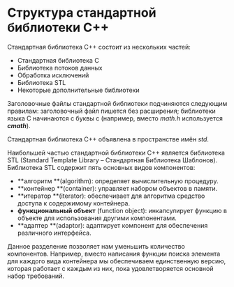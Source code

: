 # Структура стандартной библиотеки С++

Стандартная библиотека С++ состоит из нескольких частей:

* Стандартная библиотека С
* Библиотека потоков данных
* Обработка исключений
* Библиотека STL
* Некоторые дополнительные библиотеки

Заголовочные файлы стандартной библиотеки подчиняются следующим правилам: заголовочный файл пишется без расширения; библиотеки языка С начинаются с буквы с \(например, вместо _math.h_ используется _**cmath**_\).

Стандартная библиотека С++ объявлена в пространстве имён _std_.

Наибольшей частью стандартной библиотеки С++ является библиотека STL \(Standard Template Library – Стандартная Библиотека Шаблонов\). Библиотека STL содержит пять основных видов компонентов:

* **алгоритм **\(algorithm\): определяет вычислительную процедуру.
* **контейнер **\(container\): управляет набором объектов в памяти.
* **итератор **\(iterator\): обеспечивает для алгоритма средство доступа к содержимому контейнера. 
* **функциональный объект** \(function object\): инкапсулирует функцию в объекте для использования другими компонентами. 
* **адаптер **\(adaptor\): адаптирует компонент для обеспечения различного интерфейса. 

Данное разделение позволяет нам уменьшить количество компонентов. Например, вместо написания функции поиска элемента для каждого вида контейнера мы обеспечиваем единственную версию, которая работает с каждым из них, пока удовлетворяется основной набор требований.

